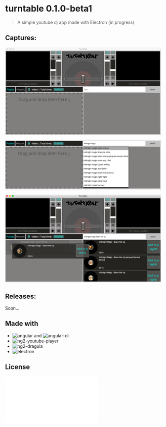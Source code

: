 # turntable 0.1.0-beta1

> A simple youtube dj app made with Electron (in progress)
  
## Captures:
![turntable capture 1](/captures/capture1.png)
  
![turntable capture 2](/captures/capture2.png)
  
![turntable capture 3](/captures/capture3.png)
  
## Releases:
Soon...
<!---
- ![Mac OS X (x64)]()
- ![Linux (x64)]()
- ![Windows (ia32)]()
-->
  
## Made with
  
- ![angular](https://angular.io/) and ![angular-cli](https://github.com/angular/angular-cli)
- ![ng2-youtube-player](https://github.com/orizens/ng2-youtube-player)
- ![ng2-dragula](https://github.com/valor-software/ng2-dragula)
- ![electron](https://electron.atom.io/)
  
## License  
![License MIT](LICENCE.md)
